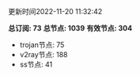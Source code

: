 更新时间2022-11-20 11:32:42

**总订阅: 73**
**总节点: 1039**
**有效节点: 304**
- trojan节点: 75
- v2ray节点: 188
- ss节点: 41
